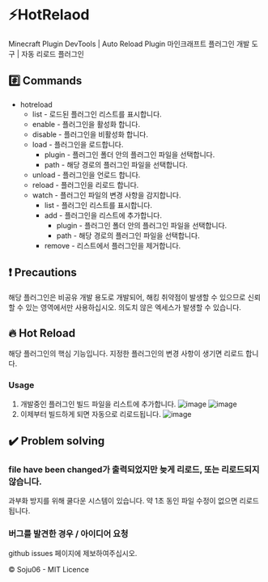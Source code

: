 # ⚡HotRelaod
Minecraft Plugin DevTools | Auto Reload Plugin
마인크래프트 플러그인 개발 도구 | 자동 리로드 플러그인

## #️⃣ Commands

 - hotreload
	 -  list - 로드된 플러그인 리스트를 표시합니다.
	 - enable  - 플러그인을 활성화 합니다.
	 - disable - 플러그인을 비활성화 합니다.
	 - load - 플러그인을 로드합니다.
		 - plugin - 플러그인 폴더 안의 플러그인 파일을 선택합니다.
		 - path - 해당 경로의 플러그인 파일을 선택합니다.
	 - unload - 플러그인을 언로드 합니다.
	 - reload - 플러그인을 리로드 합니다.
	 - watch - 플러그인 파일의 변경 사항을 감지합니다.
		 - list - 플러그인 리스트를 표시합니다.
		 - add - 플러그인을 리스트에 추가합니다.
			 - plugin - 플러그인 폴더 안의 플러그인 파일을 선택합니다.
			 - path - 해당 경로의 플러그인 파일을 선택합니다.
		 - remove - 리스트에서 플러그인을 제거합니다.

## ❗ Precautions
해당 플러그인은 비공유 개발 용도로 개발되어, 해킹 취약점이 발생할 수 있으므로 신뢰할 수 있는 영역에서만 사용하십시오.
의도치 않은 엑세스가 발생할 수 있습니다.

## 🔥 Hot Reload
해당 플러그인의 핵심 기능입니다.
지정한 플러그인의 변경 사항이 생기면 리로드 합니다.

### Usage
1. 개발중인 플러그인 빌드 파일을 리스트에 추가합니다.
![image](https://user-images.githubusercontent.com/34199905/149270212-f6796bac-d6db-4c91-b2e3-5f68cb15b43a.png)
![image](https://user-images.githubusercontent.com/34199905/149272212-031f1aae-e7d3-45ab-9d4b-b1e44f99daca.png)
2. 이제부터 빌드하게 되면 자동으로 리로드됩니다.
![image](https://user-images.githubusercontent.com/34199905/149274324-589330fc-f903-4491-ab2f-bcf8044dc541.png)

## ✔️ Problem solving

### file have been changed가 출력되었지만  늦게 리로드, 또는 리로드되지 않습니다.
과부화 방지를 위해 쿨다운 시스템이 있습니다. 약 1초 동인 파일 수정이 없으면 리로드됩니다.

### 버그를 발견한 경우 / 아이디어 요청
github issues 페이지에 제보하여주십시오.

©️ Soju06 - MIT Licence